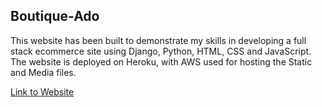 ## Boutique-Ado 

This website has been built to demonstrate my skills in developing a full stack ecommerce site using Django, Python, HTML, CSS and JavaScript. The website is deployed on Heroku, with AWS used for hosting the Static and Media files.

[Link to Website](https://boutique-adoop.herokuapp.com/)
